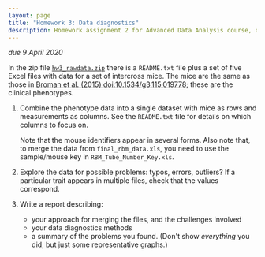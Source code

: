 ```yaml
---
layout: page
title: "Homework 3: Data diagnostics"
description: Homework assignment 2 for Advanced Data Analysis course, on data munging and diagnostics"
---
```


_due 9 April 2020_

In the zip file [`hw3_rawdata.zip`](hw3_rawdata.zip) there is a
`README.txt` file plus a set of five Excel files with data for a set of
intercross mice. The mice are the same as those in [Broman et al.
(2015)
doi:10.1534/g3.115.019778](https://doi.org/10.1534/g3.115.019778);
these are the clinical phenotypes.


1. Combine the phenotype data into a single dataset with mice as rows
   and measurements as columns. See the `README.txt` file for details on
   which columns to focus on.

   Note that the mouse identifiers appear in
   several forms. Also note that, to merge the data from
   `final_rbm_data.xls`, you need to use the sample/mouse key in
   `RBM_Tube_Number_Key.xls`.


2. Explore the data for possible problems: typos, errors, outliers?
   If a particular trait appears in multiple files, check that the values
   correspond.

3. Write a report describing:

   - your approach for merging the files, and the challenges involved
   - your data diagnostics methods
   - a summary of the problems you found. (Don't show _everything_ you
     did, but just some representative graphs.)
